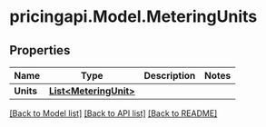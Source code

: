 # pricingapi.Model.MeteringUnits

## Properties

Name | Type | Description | Notes
------------ | ------------- | ------------- | -------------
**Units** | [**List&lt;MeteringUnit&gt;**](MeteringUnit.md) |  | 

[[Back to Model list]](../README.md#documentation-for-models) [[Back to API list]](../README.md#documentation-for-api-endpoints) [[Back to README]](../README.md)

